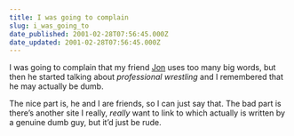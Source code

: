 ```yaml
---
title: I was going to complain
slug: i_was_going_to
date_published: 2001-02-28T07:56:45.000Z
date_updated: 2001-02-28T07:56:45.000Z
---
```


I was going to complain that my friend [Jon](http://smile_sessions.blogspot.com/) uses too many big words, but then he started talking about *professional wrestling* and I remembered that he may actually be dumb.

The nice part is, he and I are friends, so I can just say that. The bad part is there’s another site I really, *really* want to link to which actually is written by a genuine dumb guy, but it’d just be rude.
